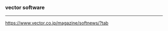 ### vector software
---
https://www.vector.co.jp/magazine/softnews/?tab



```
```

```
```

```
```


